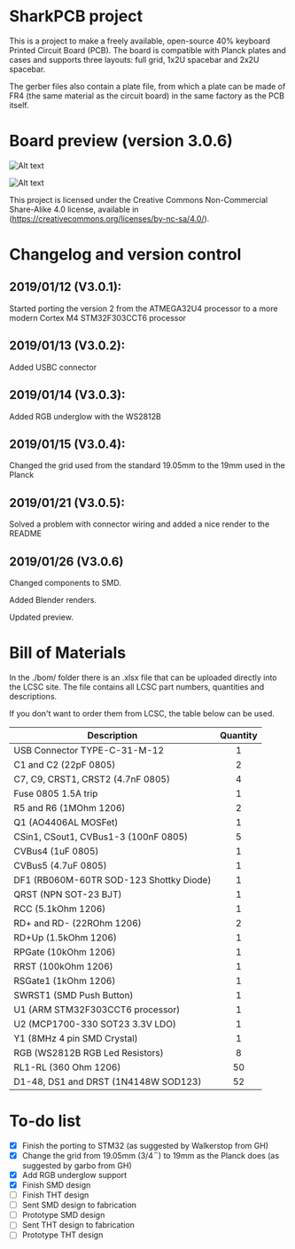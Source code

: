 # SharkPCB project

This is a project to make a freely available, open-source 40% keyboard Printed Circuit Board (PCB). The board is compatible with Planck plates and cases and supports three layouts: full grid, 1x2U spacebar and 2x2U spacebar.

The gerber files also contain a plate file, from which a plate can be made of FR4 (the same material as the circuit board) in the same factory as the PCB itself.

# Board preview (version 3.0.6)

![Alt text](./renders/frontRender.png)

![Alt text](./renders/backRender.png)

This project is licensed under the Creative Commons Non-Commercial Share-Alike 4.0 license, available in (https://creativecommons.org/licenses/by-nc-sa/4.0/).

# Changelog and version control

## **2019/01/12 (V3.0.1)**:

Started porting the version 2 from the ATMEGA32U4 processor to a more modern Cortex M4 STM32F303CCT6 processor

## **2019/01/13 (V3.0.2)**:

Added USBC connector

## **2019/01/14 (V3.0.3)**:

Added RGB underglow with the WS2812B

## **2019/01/15 (V3.0.4)**:

Changed the grid used from the standard 19.05mm to the 19mm used in the Planck

## **2019/01/21 (V3.0.5)**:

Solved a problem with connector wiring and added a nice render to the README

## **2019/01/26 (V3.0.6)**

Changed components to SMD.

Added Blender renders.

Updated preview.

# Bill of Materials

In the ./bom/ folder there is an .xlsx file that can be uploaded directly into the LCSC site. The file contains all LCSC part numbers, quantities and descriptions. 

If you don't want to order them from LCSC, the table below can be used.

| Description  | Quantity |
| ------------- | :-------------: |
| USB Connector TYPE-C-31-M-12  | 1 |
| C1 and C2 (22pF 0805)  | 2  |
| C7, C9, CRST1, CRST2 (4.7nF 0805)	| 4| 
| Fuse 0805 1.5A trip	| 1| 
| R5 and R6 (1MOhm 1206)	| 2| 
| Q1 (AO4406AL MOSFet)	| 1| 
| CSin1, CSout1, CVBus1-3 (100nF 0805)	| 5| 
| CVBus4 (1uF 0805)	| 1| 
| CVBus5 (4.7uF 0805)	| 1| 
| DF1 (RB060M-60TR SOD-123 Shottky Diode)	| 1| 
| QRST (NPN SOT-23 BJT)	| 1| 
| RCC (5.1kOhm 1206)	| 1| 
| RD+ and RD- (22ROhm 1206)	| 2| 
| RD+Up (1.5kOhm 1206)	| 1| 
| RPGate (10kOhm 1206)	| 1| 
| RRST (100kOhm 1206)	| 1| 
| RSGate1 (1kOhm 1206)	| 1| 
| SWRST1 (SMD Push Button)	| 1| 
| U1 (ARM STM32F303CCT6 processor)	| 1| 
| U2 (MCP1700-330 SOT23 3.3V LDO)	| 1| 
| Y1 (8MHz 4 pin SMD Crystal)	| 1| 
| RGB (WS2812B RGB Led Resistors)	| 8| 
| RL1-RL (360 Ohm 1206)	| 50| 
| D1-48, DS1 and DRST (1N4148W SOD123)	| 52| 


# To-do list
- [x] Finish the porting to STM32 (as suggested by Walkerstop from GH)
- [x] Change the grid from 19.05mm (3/4΅) to 19mm as the Planck does (as suggested by garbo from GH)
- [x] Add RGB underglow support
- [x] Finish SMD design
- [ ] Finish THT design
- [ ] Sent SMD design to fabrication
- [ ] Prototype SMD design
- [ ] Sent THT design to fabrication
- [ ] Prototype THT design

